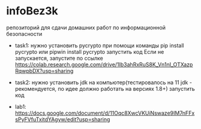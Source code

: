 # infoBez3k
репозиторий для сдачи домашних работ по информационной безопасности

* task1:
нужно установить pycrypto
при помощи команды pip install pycrypto или pipwin install pycrypto
запустить код
Если не запускается, запустите по ссылке https://colab.research.google.com/drive/1Ib3ahRxRuS8K_Vn1nI_OTXazpRqwpbDX?usp=sharing

* task2:
нужно установить jdk на компьютер(тестировалось на 11 jdk - рекомендуется, по идее должно работать на версиях 1.8+)
запустить код

* lab1: https://docs.google.com/document/d/11Oqc8XwcVKUiNswaze9IM7nFFxsPyFVfuTxitdYAgyw/edit?usp=sharing
